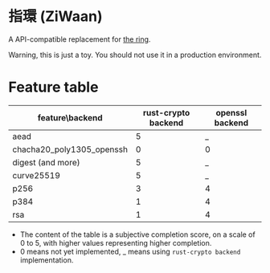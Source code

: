 # 指環 (ZiWaan)

A API-compatible replacement for [the ring](https://github.com/briansmith/ring).

Warning, this is just a toy. You should not use it in a production environment.

# Feature table

|feature\backend | rust-crypto backend| openssl backend|
|--- | --- | ---|
|aead | 5| \_|
|chacha20\_poly1305\_openssh | 0| 0|
|digest (and more) | 5| \_|
|curve25519 | 5| \_|
|p256 | 3| 4|
|p384 | 1| 4|
|rsa | 1| 4|

* The content of the table is a subjective completion score, on a scale of 0 to 5, with higher values representing higher completion.
* 0 means not yet implemented, \_ means using `rust-crypto backend` implementation.
